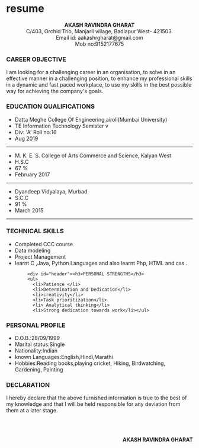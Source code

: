 # resume
<html>
 <head>
<link type="text/css" rel="stylesheet" href="resume.css">
<title>Resume</title>
</head>
<body>
<p id="name"><center><b>AKASH RAVINDRA GHARAT</b><br>
C/403, Orchid Trio, Manjarli village, Badlapur West- 421503.<br>
Email id: aakashrgharat@gmail.com<br>Mob no:9152177675</center></p>
<p>
            <div id="header">
              <h3>CAREER OBJECTIVE</h3>
            </div>
            </p
            <p>
        I am looking for a challenging career in an organisation, to solve in an effective manner in a challenging position,  to enhance my professional skills in a dynamic and fast paced workplace, to use my skills in the best possible way for achieving the company's goals.</p>
            <div id="header"><h3>EDUCATION QUALIFICATIONS</h3></div>
            <ul>
             <li>Datta Meghe College Of Engineering,airoli(Mumbai University)</il>
              <li>TE Information Technology Semister v</li>
              <li>Div: 'A' Roll no:16</li>
              <li>Aug 2019</li></ul><hr>
              <ul>
                <li>M. K. E. S. College of Arts Commerce and Science, Kalyan West</li>
             <li>H.S.C</li>
                <li>67 %</li>
                <li>February 2017</li></ul>
                <hr>
                <ul><li>Dyandeep Vidyalaya, Murbad</li>
                <li>S.C.C</li>
                <li>91 %</li>
                <li>March 2015</li></ul><hr>
                <p>
<div id="header">
            <h3>TECHNICAL SKILLS</h3></div><p>
              <ul>
                <li>
            Completed CCC course</li>
            <li> Data modeling </li>
            <li> Project Management </li>
            <li>
             learnt C ,Java, Python Languages and also learnt Php, HTML and css .</li></ul></p>

            <div id="header"><h3>PERSONAL STRENGTHS</h3>
            <ul>
              <li>Patience </li>
              <li>Determination and Dedication</li>
              <li>creativity</li>
              <li>Task prioritization</li>
              <li> Analytical thinking</li>
              <li>Strong dedication towards work</li></ul>

</p>
<p>
    <div id ="header">
      <h3>PERSONAL PROFILE</h3></div>
      <ul>
        <li>D.O.B.:28/09/1999</li>
        <li>Marital status:Single</li>
        <li>Nationality:Indian</li>
        <li>known Languages:English,Hindi,Marathi</li>
        <li>Hobbies:Reading books,playing cricket, Hiking, Birdwatching, Gardening, Painting</li>
      </ul>
    </p>
     <p>
      <div id="header">
        <h3>DECLARATION</h3></div>
        <p>
        I hereby declare that the above furnished information is true to the best of my knowledge and that I will be held responsible for any deviation from them at a later stage.</p><br><br>
        <b><p align="right">AKASH RAVINDRA GHARAT</p></b>
    </body>
</html>
